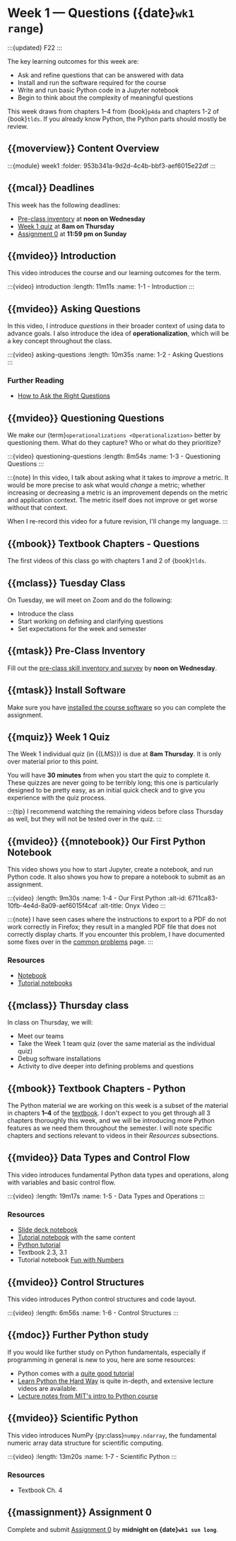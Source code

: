 # Week 1 — Questions ({date}`wk1 range`)

:::{updated} F22
:::

The key learning outcomes for this week are:

- Ask and refine questions that can be answered with data
- Install and run the software required for the course
- Write and run basic Python code in a Jupyter notebook
- Begin to think about the complexity of meaningful questions

This week draws from chapters 1–4 from {book}`p4da` and chapters 1-2 of {book}`tlds`.
If you already know Python, the Python parts should mostly be review.

## {{moverview}} Content Overview

:::{module} week1
:folder: 953b341a-9d2d-4c4b-bbf3-aef6015e22df
:::

## {{mcal}} Deadlines

This week has the following deadlines:

- [Pre-class inventory](#pre-class-inventory) at **noon on Wednesday**
- [Week 1 quiz](#week-1-quiz) at **8am on Thursday**
- [Assignment 0](#assignment-0) at **11:59 pm on Sunday**

## {{mvideo}} Introduction

This video introduces the course and our learning outcomes for the term.

:::{video} introduction
:length: 11m11s
:name: 1-1 - Introduction
:::

## {{mvideo}} Asking Questions

In this video, I introduce *questions* in their broader context of using data to advance goals. 
I also introduce the idea of **operationalization**, which will be a key concept throughout the class.

:::{video} asking-questions
:length: 10m35s
:name: 1-2 - Asking Questions
:::

### Further Reading

* [How to Ask the Right Questions](https://towardsdatascience.com/how-to-ask-the-right-questions-as-a-data-scientist-913621907411)

## {{mvideo}} Questioning Questions

We make our {term}`operationalizations <Operationalization>` better by questioning them.  What do they capture?  Who or what do they prioritize?

:::{video} questioning-questions
:length: 8m54s
:name: 1-3 - Questioning Questions
:::

:::{note}
In this video, I talk about asking what it takes to *improve* a metric.  It would be more
precise to ask what would *change* a metric; whether increasing or decreasing a metric is
an improvement depends on the metric and application context.  The metric itself does not
improve or get worse without that context.

When I re-record this video for a future revision, I'll change my language.
:::

## {{mbook}} Textbook Chapters - Questions

The first videos of this class go with chapters 1 and 2 of {book}`tlds`.

## {{mclass}} Tuesday Class

On Tuesday, we will meet on Zoom and do the following:

- Introduce the class
- Start working on defining and clarifying questions
- Set expectations for the week and semester

## {{mtask}} Pre-Class Inventory

Fill out the [pre-class skill inventory and survey](https://forms.gle/gUXW7V59rA4thqR87) by **noon on Wednesday**.

## {{mtask}} Install Software

Make sure you have [installed the course software](../../resources/software.md) so you can complete the assignment.

## {{mquiz}} Week 1 Quiz

The Week 1 individual quiz (in {{LMS}}) is due at **8am Thursday**.
It is only over material prior to this point.

You will have **30 minutes** from when you start the quiz to complete it.
These quizzes are never going to be terribly long; this one is particularly designed to be pretty easy, as an
initial quick check and to give you experience with the quiz process.

:::{tip}
I recommend watching the remaining videos before class Thursday as well, but they will not
be tested over in the quiz.
:::

## {{mvideo}} {{mnotebook}} Our First Python Notebook

This video shows you how to start Jupyter, create a notebook, and run Python code.
It also shows you how to prepare a notebook to submit as an assignment.

:::{video}
:length: 9m30s
:name: 1-4 - Our First Python
:alt-id: 6711ca83-10fb-4e4d-8a09-aef6015f4caf
:alt-title: Onyx Video
:::

:::{note}
I have seen cases where the instructions to export to a PDF do not work correctly in Firefox; they result in a mangled
PDF file that does not correctly display charts.  If you encounter this problem, I have documented some fixes over in
the [common problems](prob-mangled-pdf) page.
:::

### Resources

- [Notebook](DemoNotebook.ipynb)
- [Tutorial notebooks](../../resources/tutorials/index.md)

## {{mclass}} Thursday class

In class on Thursday, we will:

- Meet our teams
- Take the Week 1 team quiz (over the same material as the individual quiz)
- Debug software installations
- Activity to dive deeper into defining problems and questions

## {{mbook}} Textbook Chapters - Python

The Python material we are working on this week is a subset of the material in chapters **1–4** of
the [textbook](../../resources/index.md#books). I don't expect to you get through all 3 chapters
thoroughly this week, and we will be introducing more Python features as we need them throughout the
semester. I will note specific chapters and sections relevant to videos in their _Resources_
subsections.

## {{mvideo}} Data Types and Control Flow

This video introduces fundamental Python data types and operations, along with variables and basic control flow.

:::{video}
:length: 19m17s
:name: 1-5 - Data Types and Operations
:::

### Resources

- [Slide deck notebook](1-7-types-operations)
- [Tutorial notebook](../resources/tutorials/TypesAndOperations.ipynb) with the same content
- [Python tutorial](https://docs.python.org/3/tutorial/index.html)
- Textbook 2.3, 3.1
- Tutorial notebook [Fun with Numbers](../resources/tutorials/FunWithNumbers.ipynb)

## {{mvideo}} Control Structures

This video introduces Python control structures and code layout.

:::{video}
:length: 6m56s
:name: 1-6 - Control Structures
:::

## {{mdoc}} Further Python study

If you would like further study on Python fundamentals, especially if programming in general is new to you, here are some resources:

- Python comes with a [quite good tutorial](https://docs.python.org/3/tutorial/)
- [Learn Python the Hard Way](https://learnpythonthehardway.org/python3/) is quite in-depth, and extensive lecture videos are available.
- [Lecture notes from MIT's intro to Python course](https://ocw.mit.edu/courses/6-189-a-gentle-introduction-to-programming-using-python-january-iap-2011/pages/lectures/)

## {{mvideo}} Scientific Python

This video introduces NumPy {py:class}`numpy.ndarray`, the fundamental numeric array data structure for scientific computing.

:::{video}
:length: 13m20s
:name: 1-7 - Scientific Python
:::

### Resources

- Textbook Ch. 4

## {{massignment}} Assignment 0

Complete and submit [Assignment 0](../../assignments/A0/index.md) by **midnight on {date}`wk1 sun long`**.
